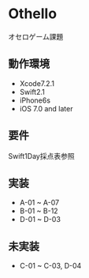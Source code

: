 # Othello
オセロゲーム課題

## 動作環境
- Xcode7.2.1
- Swift2.1
- iPhone6s
- iOS 7.0 and later

## 要件
Swift1Day採点表参照

## 実装
- A-01 ~ A-07
- B-01 ~ B-12
- D-01 ~ D-03 

## 未実装
- C-01 ~ C-03, D-04

